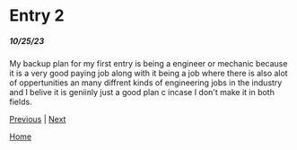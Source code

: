 # Entry 2
##### 10/25/23

My backup plan for my first entry is being a engineer or mechanic because it is a very good paying job along with it being a job where there is also alot of oppertunities an many diffrent kinds of engineering jobs in the industry and I belive it is geniinly just a good plan c incase I don't make it in both fields. 

[Previous](entry01.md) | [Next](entry03.md)

[Home](../README.md)
